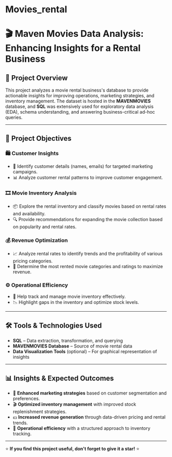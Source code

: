 # Movies_rental
# 🎬 Maven Movies Data Analysis: Enhancing Insights for a Rental Business

## 📌 Project Overview
This project analyzes a movie rental business's database to provide actionable insights for improving operations, marketing strategies, and inventory management. The dataset is hosted in the **MAVENMOVIES** database, and **SQL** was extensively used for exploratory data analysis (EDA), schema understanding, and answering business-critical ad-hoc queries.

---

## 🎯 Project Objectives

### 🛍️ Customer Insights
- 📌 Identify customer details (names, emails) for targeted marketing campaigns.
- 📊 Analyze customer rental patterns to improve customer engagement.

### 🎞️ Movie Inventory Analysis
- 📦 Explore the rental inventory and classify movies based on rental rates and availability.
- 🔍 Provide recommendations for expanding the movie collection based on popularity and rental rates.

### 💰 Revenue Optimization
- 📈 Analyze rental rates to identify trends and the profitability of various pricing categories.
- 🎥 Determine the most rented movie categories and ratings to maximize revenue.

### ⚙️ Operational Efficiency
- 📌 Help track and manage movie inventory effectively.
- 📉 Highlight gaps in the inventory and optimize stock levels.

---

## 🛠️ Tools & Technologies Used
- **SQL** – Data extraction, transformation, and querying
- **MAVENMOVIES Database** – Source of movie rental data
- **Data Visualization Tools** (optional) – For graphical representation of insights

---

## 📊 Insights & Expected Outcomes
- 📢 **Enhanced marketing strategies** based on customer segmentation and preferences.
- 🎬 **Optimized inventory management** with improved stock replenishment strategies.
- 💵 **Increased revenue generation** through data-driven pricing and rental trends.
- 📌 **Operational efficiency** with a structured approach to inventory tracking.

---

⭐ **If you find this project useful, don't forget to give it a star!** ⭐

